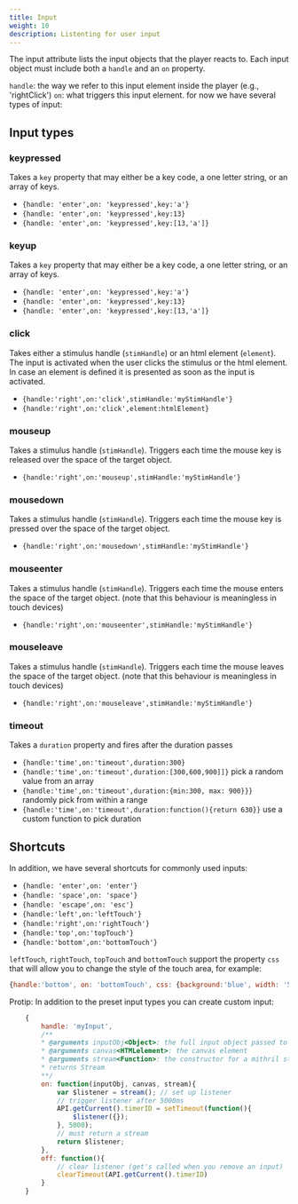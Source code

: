 ```yaml
---
title: Input
weight: 10
description: Listenting for user input
---
```


The input attribute lists the input objects that the player reacts to.
Each input object must include both a `handle` and an `on` property.

`handle`: the way we refer to this input element inside the player (e.g., 'rightClick')
`on`: what triggers this input element. for now we have several types of input:

## Input types

### keypressed

Takes a `key` property that may either be a key code, a one letter string, or an array of keys.
* `{handle: 'enter',on: 'keypressed',key:'a'}`
* `{handle: 'enter',on: 'keypressed',key:13}`
* `{handle: 'enter',on: 'keypressed',key:[13,'a']}`

### keyup

Takes a `key` property that may either be a key code, a one letter string, or an array of keys.
* `{handle: 'enter',on: 'keypressed',key:'a'}`
* `{handle: 'enter',on: 'keypressed',key:13}`
* `{handle: 'enter',on: 'keypressed',key:[13,'a']}`

### click

Takes either a stimulus handle (`stimHandle`) or an html element (`element`).
The input is activated when the user clicks the stimulus or the html element.
In case an element is defined it is presented as soon as the input is activated.

* `{handle:'right',on:'click',stimHandle:'myStimHandle'}`
* `{handle:'right',on:'click',element:htmlElement}`

### mouseup

Takes a stimulus handle (`stimHandle`). Triggers each time the mouse key is released over the space of the target object.
* `{handle:'right',on:'mouseup',stimHandle:'myStimHandle'}`

### mousedown

Takes a stimulus handle (`stimHandle`). Triggers each time the mouse key is pressed over the space of the target object.
* `{handle:'right',on:'mousedown',stimHandle:'myStimHandle'}`

### mouseenter

Takes a stimulus handle (`stimHandle`). Triggers each time the mouse enters the space of the target object. (note that this behaviour is meaningless in touch devices)
* `{handle:'right',on:'mouseenter',stimHandle:'myStimHandle'}`

### mouseleave

Takes a stimulus handle (`stimHandle`). Triggers each time the mouse leaves the space of the target object. (note that this behaviour is meaningless in touch devices)
* `{handle:'right',on:'mouseleave',stimHandle:'myStimHandle'}`

### timeout

Takes a `duration` property and fires after the duration passes
* `{handle:'time',on:'timeout',duration:300}`
* `{handle:'time',on:'timeout',duration:[300,600,900]]}`            pick a random value from an array
* `{handle:'time',on:'timeout',duration:{min:300, max: 900}}}`      randomly pick from within a range
* `{handle:'time',on:'timeout',duration:function(){return 630}}`    use a custom function to pick duration

## Shortcuts

In addition, we have several shortcuts for commonly used inputs:
* `{handle: 'enter',on: 'enter'}`
* `{handle: 'space',on: 'space'}`
* `{handle: 'escape',on: 'esc'}`
* `{handle:'left',on:'leftTouch'}`
* `{handle:'right',on:'rightTouch'}`
* `{handle:'top',on:'topTouch'}`
* `{handle:'bottom',on:'bottomTouch'}`

`leftTouch`, `rightTouch`, `topTouch` and `bottomTouch` support the property `css` that will allow you to change the style of the touch area, for example:

```javascript
{handle:'bottom', on: 'bottomTouch', css: {background:'blue', width: '50%'}}
```

Protip: In addition to the preset input types you can create custom input:
```javascript
    {
        handle: 'myInput',
        /**
        * @arguments inputObj<Object>: the full input object passed to Minno
        * @arguments canvas<HTMLelement>: the canvas element
        * @arguments stream<Function>: the constructor for a mithril stream
        * returns Stream
        **/
        on: function(inputObj, canvas, stream){
            var $listener = stream(); // set up listener
            // trigger listener after 5000ms
            API.getCurrent().timerID = setTimeout(function(){
                $listener({}); 
            }, 5000);
            // must return a stream
            return $listener;
        },
        off: function(){
            // clear listener (get's called when you remove an input)
            clearTimeout(API.getCurrent().timerID)
        }
    }
```
